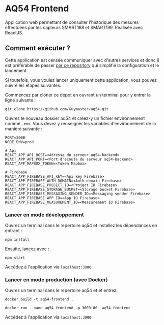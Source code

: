 # AQ54 Frontend

Application web permettant de consulter l'historique des mesures effectuées par les capteurs SMART188 et SMART199. Réalisée avec ReactJS.

## Comment exécuter ?

Cette application est censée communiquer avec d'autres services et donc il est préférable de passer [par ce repository](https://github.com/Guymaster/aq54-start) qui simplifie la configuration et le lancement.

Si toutefois, vous voulez lancer uniquement cette application, vous pouvez suivre les étapes suivantes.

Commencez par cloner ce dépot en ouvrant un terminal pour y entrer la ligne suivante :

```
git clone https://github.com/Guymaster/aq54.git
```

Ouvrez le nouveau dossier aq54 et créez-y un fichier environnement nommé `.env`. Vous devez y renseigner les variables d'environnement de la manière suivante :

```
PORT=3000
NODE_ENV=prod

# Api
REACT_APP_API_HOST=<Adresse du serveur aq54-backend>
REACT_APP_API_PORT=<Port d'écoute du serveur aq54-backend>
REACT_APP_MAPBOX_TOKEN=<Token Mapbox>

# Firebase
REACT_APP_FIREBASE_API_KEY=<Api key Firebase>
REACT_APP_FIREBASE_AUTH_DOMAIN=<Auth domain Firebase>
REACT_APP_FIREBASE_PROJECT_ID=<Project ID Firebase>
REACT_APP_FIREBASE_STORAGE_BUCKET=<Storage bucket Firebase>
REACT_APP_FIREBASE_MESSAGING_SENDER_ID=<Messaging sender Firebase>
REACT_APP_FIREBASE_APP_ID=<App ID Firebase>
REACT_APP_FIREBASE_MEASUREMENT_ID=<Measurement ID Firebase>
```

### Lancer en mode développement

Ouvrez un terminal dans le repertoire aq54 et installez les dépendances en entrant :

```
npm install
```

Ensuite, lancez avec :

```
npm start
```

Accédez à l'application via `localhost:3000`

### Lancer en mode production (avec Docker)

Ouvrez un terminal dans le repertoire aq54 et et entrez:

```
docker build -t aq54-frontend .
```

```
docker run --name aq54-frontend -p 3000:80  aq54-frontend
```

Accédez à l'application via `localhost:3000`